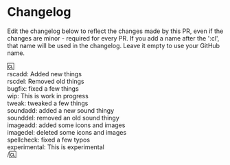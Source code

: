 # Changelog

Edit the changelog below to reflect the changes made by this PR, even if the changes are minor - required for every PR.
If you add a name after the ':cl', that name will be used in the changelog. Leave it empty to use your GitHub name.

:cl:  
rscadd: Added new things  
rscdel: Removed old things  
bugfix: fixed a few things  
wip: This is work in progress  
tweak: tweaked a few things  
soundadd: added a new sound thingy  
sounddel: removed an old sound thingy  
imageadd: added some icons and images  
imagedel: deleted some icons and images  
spellcheck: fixed a few typos  
experimental: This is experimental  
/:cl:
